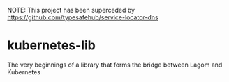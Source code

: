 NOTE: This project has been superceded by https://github.com/typesafehub/service-locator-dns

# kubernetes-lib

The very beginnings of a library that forms the bridge between Lagom and Kubernetes
